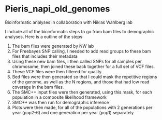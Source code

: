 # Pieris_napi_old_genomes
Bioinformatic analyses in collaboration with Niklas Wahlberg lab

I include all of the bioinformatic steps to go from bam files to demographic analyses. Here is a outline of the steps
  1. The bam files were generated by NW lab
  2. For Freebayes SNP calling, I needed to add read groups to these bam files that includes their metadata
  3. Using these new bam files, I then called SNPs for all samples per chromosome, then joined these back together for a full set of VCF files.
  4. These VCF files were then filtered for quality.
  5. Bed files were then generated so that I could mask the repetitive regions of the genome, as well as the N regions, and those that had low read coverage in the bam files.
  6. The SMC++ input files were then generated, using this mask, for each population in a composite likelihood framework
  7. SMC++ was then run for demographic inference
  8. Plots were then made, for all of the populations with 2 generations per year (pop2-6) and one generation per year (pop1) separately
